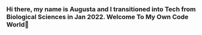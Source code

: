 ### Hi there, my name is Augusta and I transitioned into Tech from Biological Sciences in Jan 2022. Welcome To My Own Code World👋

<!--
MSc Data Science [University of Essex](https://www.essex.ac.uk/) from Applied Biology and Biotechnology 💻 

Currently, I am building and mastering my skills in problem solving, getting data insights and properly communicating the results to stakeholders as well as acquire skills in Artificial Intelligences through :

--🔭 I recently graduated from the [Code First Girls](https://codefirstgirls.com) Nanodegree program under Data Specialization and my place was sponsored by KFC UK and Ireland.
--🌱 I’m currently learning to become and remain a valuable Data Scientist by constantly improving on my programming languauge skills from taking numerous online courses and youtube videos on coding.
--💃🏽 I'm cuurently an Ambassador to [Showcode's Athena Community](https://showcode.io/) and also open to helping more tech communities that may find my time valuable.
--📜 I’m currently taking a Google Analytics Course bootcamp online, as well as more courses to help with improving on my Data Visualization skills.
--📜 I'm working on my problem solving skills and learning to build a great portfolio ...
--👭 I'm open to collaborate and work on projects with any one or company. -- 🤔 I’m looking for help with mentorship and guides on becoming better at programming.
--💬 Ask me about everything about Data and Personal Development, especially as a blackgirl from an underrepresented ethnicity. 
--📫 How to reach me: [augustaebereonuodafin@gmail.com].
--😄 Pronouns: She/Her.
--⚡ Fun fact: I enjoy to experiment with cooking recipes.



### 🤝 Connect With Me:
[Linkedin](https://linkedin.com/in/augustaebereonuodafin/) ...

### 💻 Technical Skills:
![MySQL](https://img.shields.io/badge/mysql-%2300f.svg?style=for-the-badge&logo=mysql&logoColor=white),![RStudio](https://img.shields.io/badge/RStudio-4285F4?style=for-the-badge&logo=rstudio&logoColor=white),![Visual Studio Code](https://img.shields.io/badge/Visual%20Studio%20Code-0078d7.svg?style=for-the-badge&logo=visual-studio-code&logoColor=white),![Markdown](https://img.shields.io/badge/markdown-%23000000.svg?style=for-the-badge&logo=markdown&logoColor=white),![Python](https://img.shields.io/badge/python-3670A0?style=for-the-badge&logo=python&logoColor=ffdd54),![R](https://img.shields.io/badge/r-%23276DC3.svg?style=for-the-badge&logo=r&logoColor=white),![Matplotlib](https://img.shields.io/badge/Matplotlib-%23ffffff.svg?style=for-the-badge&logo=Matplotlib&logoColor=black),![NumPy](https://img.shields.io/badge/numpy-%23013243.svg?style=for-the-badge&logo=numpy&logoColor=white),![Pandas](https://img.shields.io/badge/pandas-%23150458.svg?style=for-the-badge&logo=pandas&logoColor=white),![Plotly](https://img.shields.io/badge/Plotly-%233F4F75.svg?style=for-the-badge&logo=plotly&logoColor=white),![scikit-learn](https://img.shields.io/badge/scikit--learn-%23F7931E.svg?style=for-the-badge&logo=scikit-learn&logoColor=white) ...
-->




